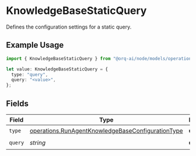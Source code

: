 # KnowledgeBaseStaticQuery

Defines the configuration settings for a static query.

## Example Usage

```typescript
import { KnowledgeBaseStaticQuery } from "@orq-ai/node/models/operations";

let value: KnowledgeBaseStaticQuery = {
  type: "query",
  query: "<value>",
};
```

## Fields

| Field                                                                                                                  | Type                                                                                                                   | Required                                                                                                               | Description                                                                                                            |
| ---------------------------------------------------------------------------------------------------------------------- | ---------------------------------------------------------------------------------------------------------------------- | ---------------------------------------------------------------------------------------------------------------------- | ---------------------------------------------------------------------------------------------------------------------- |
| `type`                                                                                                                 | [operations.RunAgentKnowledgeBaseConfigurationType](../../models/operations/runagentknowledgebaseconfigurationtype.md) | :heavy_check_mark:                                                                                                     | N/A                                                                                                                    |
| `query`                                                                                                                | *string*                                                                                                               | :heavy_check_mark:                                                                                                     | N/A                                                                                                                    |